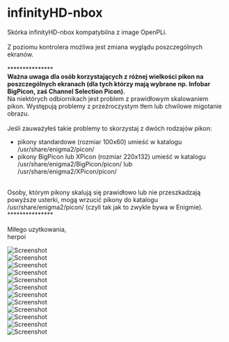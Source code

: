 infinityHD-nbox
===============
Skórka infinityHD-nbox kompatybilna z image OpenPLi.<br />
<br />
Z poziomu kontrolera możliwa jest zmiana wyglądu poszczególnych ekranów.<br />
<br />
***************<br />
<strong>Ważna uwaga dla osób korzystających z różnej wielkości pikon na poszczególnych ekranach (dla tych którzy mają wybrane np. Infobar BigPicon, zaś Channel Selection Picon).</strong><br />
Na niektórych odbiornikach jest problem z prawidłowym skalowaniem pikon. Występują problemy z przeźroczystym tłem lub chwilowe migotanie obrazu.<br />
<br />
Jeśli zauważyłeś takie problemy to skorzystaj z dwóch rodzajów pikon:<br />
- pikony standardowe (rozmiar 100x60) umieść w katalogu /usr/share/enigma2/picon/<br />
- pikony BigPicon lub XPicon (rozmiar 220x132) umieść w katalogu /usr/share/enigma2/BigPicon/picon/ lub /usr/share/enigma2/XPicon/picon/<br />
<br />
Osoby, którym pikony skalują się prawidłowo lub nie przeszkadzają powyższe usterki, mogą wrzucić pikony do katalogu /usr/share/enigma2/picon/ (czyli tak jak to zwykle bywa w Enigmie).<br />
***************<br />
<br />
Miłego uzytkowania,<br />
herpoi<br />

![Screenshot](https://raw.github.com/herpoi/infinityHD-nbox/master/Screenshots/Infobar_BP_Classic.jpg)<br />
![Screenshot](https://raw.github.com/herpoi/infinityHD-nbox/master/Screenshots/ChannelSelection_BP_Right.jpg)<br />
![Screenshot](https://raw.github.com/herpoi/infinityHD-nbox/master/Screenshots/EPGSelection_BP_Right.jpg)<br />
![Screenshot](https://raw.github.com/herpoi/infinityHD-nbox/master/Screenshots/EventView_BP.jpg)<br />
![Screenshot](https://raw.github.com/herpoi/infinityHD-nbox/master/Screenshots/GraphMultiEPG.jpg)<br />
![Screenshot](https://raw.github.com/herpoi/infinityHD-nbox/master/Screenshots/GraphMultiEPGList.jpg)<br />
![Screenshot](https://raw.github.com/herpoi/infinityHD-nbox/master/Screenshots/MovieSelection_BP.jpg)<br />
![Screenshot](https://raw.github.com/herpoi/infinityHD-nbox/master/Screenshots/MoviePlayer_BP.jpg)<br />
![Screenshot](https://raw.github.com/herpoi/infinityHD-nbox/master/Screenshots/Volumebar_Vertical.jpg)<br />
![Screenshot](https://raw.github.com/herpoi/infinityHD-nbox/master/Screenshots/Mute_Vertical.jpg)<br />
![Screenshot](https://raw.github.com/herpoi/infinityHD-nbox/master/Screenshots/WindowStyle_New.jpg)<br />
![Screenshot](https://raw.github.com/herpoi/infinityHD-nbox/master/Screenshots/inHDcontroler.jpg)<br />
